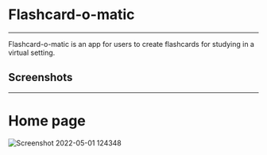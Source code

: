 # Flashcard-o-matic 
---
Flashcard-o-matic is an app for users to create flashcards for studying in a virtual setting.

## Screenshots
---
# Home page

![Screenshot 2022-05-01 124348](https://user-images.githubusercontent.com/100054403/172914018-040929e2-3391-4240-ae3e-2436ddc7da18.png)

